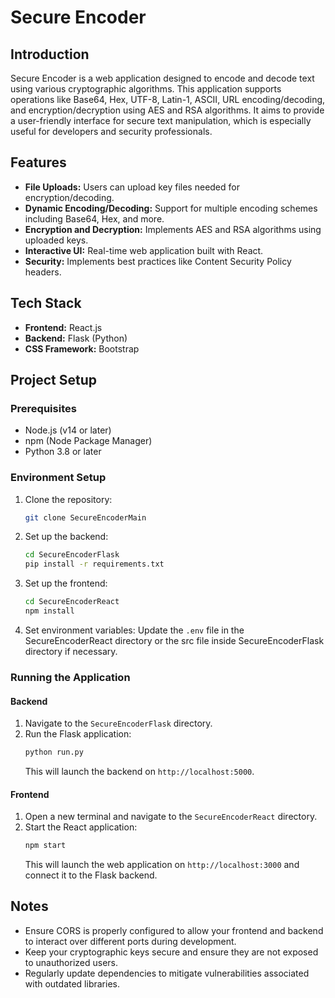 
# Secure Encoder

## Introduction
Secure Encoder is a web application designed to encode and decode text using various cryptographic algorithms. This application supports operations like Base64, Hex, UTF-8, Latin-1, ASCII, URL encoding/decoding, and encryption/decryption using AES and RSA algorithms. It aims to provide a user-friendly interface for secure text manipulation, which is especially useful for developers and security professionals.

## Features
- **File Uploads:** Users can upload key files needed for encryption/decoding.
- **Dynamic Encoding/Decoding:** Support for multiple encoding schemes including Base64, Hex, and more.
- **Encryption and Decryption:** Implements AES and RSA algorithms using uploaded keys.
- **Interactive UI:** Real-time web application built with React.
- **Security:** Implements best practices like Content Security Policy headers.

## Tech Stack
- **Frontend:** React.js
- **Backend:** Flask (Python)
- **CSS Framework:** Bootstrap

## Project Setup

### Prerequisites
- Node.js (v14 or later)
- npm (Node Package Manager)
- Python 3.8 or later

### Environment Setup
1. Clone the repository:
   ```bash
   git clone SecureEncoderMain
   ```

2. Set up the backend:
   ```bash
   cd SecureEncoderFlask
   pip install -r requirements.txt
   ```

3. Set up the frontend:
   ```bash
   cd SecureEncoderReact
   npm install
   ```

4. Set environment variables:
   Update the `.env` file in the SecureEncoderReact directory or the src file inside SecureEncoderFlask directory if necessary.

### Running the Application

#### Backend
1. Navigate to the `SecureEncoderFlask` directory.
2. Run the Flask application:
   ```bash
   python run.py
   ```
   This will launch the backend on `http://localhost:5000`.

#### Frontend
1. Open a new terminal and navigate to the `SecureEncoderReact` directory.
2. Start the React application:
   ```bash
   npm start
   ```
   This will launch the web application on `http://localhost:3000` and connect it to the Flask backend.

## Notes
- Ensure CORS is properly configured to allow your frontend and backend to interact over different ports during development.
- Keep your cryptographic keys secure and ensure they are not exposed to unauthorized users.
- Regularly update dependencies to mitigate vulnerabilities associated with outdated libraries.
